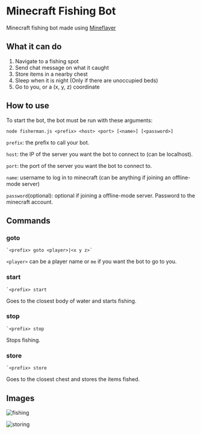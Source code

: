 # Minecraft Fishing Bot

Minecraft fishing bot made using [Mineflayer](https://github.com/PrismarineJS/mineflayer)

## What it can do

1. Navigate to a fishing spot
2. Send chat message on what it caught
3. Store items in a nearby chest
4. Sleep when it is night (Only if there are unoccupied beds)
5. Go to you, or a (x, y, z) coordinate

## How to use

To start the bot, the bot must be run with these arguments:

`node fisherman.js <prefix> <host> <port> [<name>] [<password>]`

`prefix`: the prefix to call your bot.

`host`: the IP of the server you want the bot to connect to (can be localhost).

`port`: the port of the server you want the bot to connect to.

`name`: username to log in to minecraft (can be anything if joining an offline-mode server)

`password`(optional): optional if joining a offline-mode server. Password to the minecraft account.

## Commands

### goto

```
`<prefix> goto <player>|<x y z>`
```

`<player>` can be a player name or `me` if you want the bot to go to you.

### start

```
`<prefix> start
```

Goes to the closest body of water and starts fishing.

### stop

```
`<prefix> stop
```

Stops fishing.

### store

```
`<prefix> store
```

Goes to the closest chest and stores the items fished.

## Images

![fishing](https://i.imgur.com/aHArRgO.png)

![storing](https://i.imgur.com/DLDErYJ.png)
